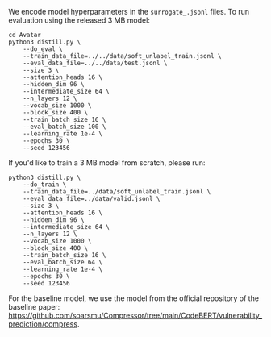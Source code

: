 
We encode model hyperparameters in the `surrogate_.jsonl` files. To run evaluation using the released 3 MB model:
```
cd Avatar
python3 distill.py \
    --do_eval \
    --train_data_file=../../data/soft_unlabel_train.jsonl \
    --eval_data_file=../../data/test.jsonl \
    --size 3 \
    --attention_heads 16 \
    --hidden_dim 96 \
    --intermediate_size 64 \
    --n_layers 12 \
    --vocab_size 1000 \
    --block_size 400 \
    --train_batch_size 16 \
    --eval_batch_size 100 \
    --learning_rate 1e-4 \
    --epochs 30 \
    --seed 123456
```
If you'd like to train a 3 MB model from scratch, please run:
```
python3 distill.py \
    --do_train \
    --train_data_file=../data/soft_unlabel_train.jsonl \
    --eval_data_file=../data/valid.jsonl \
    --size 3 \
    --attention_heads 16 \
    --hidden_dim 96 \
    --intermediate_size 64 \
    --n_layers 12 \
    --vocab_size 1000 \
    --block_size 400 \
    --train_batch_size 16 \
    --eval_batch_size 64 \
    --learning_rate 1e-4 \
    --epochs 30 \
    --seed 123456
```

For the baseline model, we use the model from the official repository of the baseline paper: https://github.com/soarsmu/Compressor/tree/main/CodeBERT/vulnerability_prediction/compress.

<!-- 
```
mkdir log

CUDA_VISIBLE_DEVICES=3 python3 finetune.py \
    --do_train \
    --train_data_file=../data/label_train.jsonl \
    --eval_data_file=../data/valid.jsonl \
    --epoch 10 \
    --block_size 400 \
    --train_batch_size 16 \
    --eval_batch_size 64 \
    --learning_rate 2e-5 \
    --max_grad_norm 1.0 \
    --evaluate_during_training \
    --seed 123456 2>&1| tee log/finetune.log
```
```
CUDA_VISIBLE_DEVICES=3 python3 finetune.py \
    --do_eval \
    --train_data_file=../data/label_train.jsonl \
    --eval_data_file=../data/test.jsonl \
    --epoch 10 \
    --block_size 400 \
    --train_batch_size 16 \
    --eval_batch_size 64 \
    --learning_rate 2e-5 \
    --max_grad_norm 1.0 \
    --evaluate_during_training \
    --seed 123456
```
```
CUDA_VISIBLE_DEVICES=3 python3 finetune.py \
    --do_eval \
    --train_data_file=../data/label_train.jsonl \
    --eval_data_file=../data/test.jsonl \
    --epoch 10 \
    --block_size 400 \
    --train_batch_size 16 \
    --eval_batch_size 100 \
    --learning_rate 2e-5 \
    --max_grad_norm 1.0 \
    --evaluate_during_training \
    --seed 123456
 ``` -->
